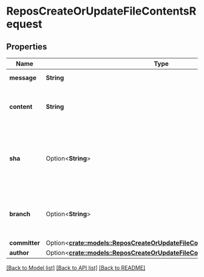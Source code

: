 # ReposCreateOrUpdateFileContentsRequest

## Properties

Name | Type | Description | Notes
------------ | ------------- | ------------- | -------------
**message** | **String** | The commit message. | 
**content** | **String** | The new file content, using Base64 encoding. | 
**sha** | Option<**String**> | **Required if you are updating a file**. The blob SHA of the file being replaced. | [optional]
**branch** | Option<**String**> | The branch name. Default: the repository’s default branch. | [optional]
**committer** | Option<[**crate::models::ReposCreateOrUpdateFileContentsRequestCommitter**](repos_create_or_update_file_contents_request_committer.md)> |  | [optional]
**author** | Option<[**crate::models::ReposCreateOrUpdateFileContentsRequestAuthor**](repos_create_or_update_file_contents_request_author.md)> |  | [optional]

[[Back to Model list]](../README.md#documentation-for-models) [[Back to API list]](../README.md#documentation-for-api-endpoints) [[Back to README]](../README.md)


